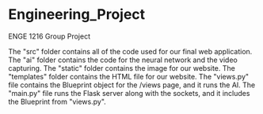 # Engineering_Project
ENGE 1216 Group Project

The "src" folder contains all of the code used for our final web application. The "ai" folder contains the code for the neural network and the video capturing. The "static" folder contains the image for our website. The "templates" folder contains the HTML file for our website. The "views.py" file contains the Blueprint object for the /views page, and it runs the AI. The "main.py" file runs the Flask server along with the sockets, and it includes the Blueprint from "views.py".
